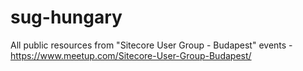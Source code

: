 # sug-hungary
All public resources from "Sitecore User Group - Budapest" events - https://www.meetup.com/Sitecore-User-Group-Budapest/
